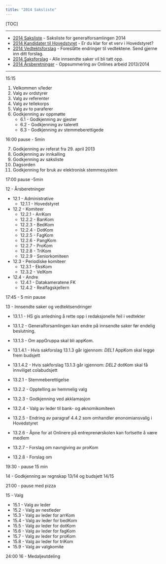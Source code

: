 ```yaml
---
title: "2014 Saksliste"
---
```


[TOC]

---
* [2014 Saksliste](https://wiki.online.ntnu.no/generalforsamlinger/2014/saksliste) - Saksliste for generalforsamlingen 2014
* [2014 Kandidater til Hovedstyret](https://wiki.online.ntnu.no/generalforsamlinger/2014/valg) - Er du klar for et verv i Hovedstyret?
* [2014 Vedtektsforslag](https://wiki.online.ntnu.no/generalforsamlinger/2014/vedtekstforslag) - Foreslåtte endringer til vedtektene. Send gjerne inn ditt forslag.
* [2014 Saksforslag](https://wiki.online.ntnu.no/generalforsamlinger/2014/saksforslag) - Alle innsendte saker vil bli tatt opp.
* [2014 Årsberetninger](https://wiki.online.ntnu.no/generalforsamlinger/2014/aarsberetninger) - Oppsummering av Onlines arbeid 2013/2014

---


15:15

1. Velkommen v/leder
2. Valg av ordstyrer
3. Valg av referenter
4. Valg av tellekorps
5. Valg av to paraferer
6. Godkjenning av oppmøtte
    * 6.1 - Godkjenning av gjester
    * 6.2 - Godkjenning av talerett
    * 6.3 - Godkjenning av stemmeberettigede

16:00 pause - 5min

7. Godkjenning av referat fra 29. april 2013
8. Godkjenning av innkalling
9. Godkjenning av saksliste
10. Dagsorden
11. Godkjenning for bruk av elektronisk stemmesystem

17:00 pause -5min

12 - Årsberetninger

* 12.1 - Administrative
    * 12.1.1 - Hovedstyret
* 12.2 - Komiteer
    * 12.2.1 - ArrKom
    * 12.2.2 - BanKom
    * 12.2.3 - BedKom
    * 12.2.4 - DotKom
    * 12.2.5 - FagKom
    * 12.2.6 - PangKom
    * 12.2.7 - ProKom
    * 12.2.8 - TriKom
    * 12.2.9 - Seniorkomiteen
* 12.3 - Periodiske komiteer
    * 12.3.1 - EksKom
    * 12.3.2 - VelKom
* 12.4 - Andre
    * 12.4.1 - Datakameratene FK
    * 12.4.2 - Realfagskjellern

17:45 - 5 min pause

13 - Innsendte saker og vedtektsendringer

* 13.1.1 - HS gis anledning å rette opp i redaksjonelle feil i vedtekter
* 13.1.2 - Generalforsamlingen kan endre på innsendte saker før endelig beslutning.
* 13.1.3 - Om appGruppa skal bli appKom.
* 13.1.4.1 - Hvis sakforslag 13.1.3 går igjennom: *DEL1* AppKom skal legge frem budsjett
* 13.1.4.2 - Hvis sakforslag 13.1.3 går igjennom: *DEL2* dotKom skal få innviliget colabudsjett

* 13.2.1 - Stemmeberettigelse
* 13.2.2 - Opptelling av hemmelig valg
* 13.2.3 - Godkjenning ved akklamasjon
* 13.2.4 - Valg av leder til bank- og øknomikomiteen
* 13.2.5 - Endring av paragraf 4.4.2 som omhandler ønonomiansvalig i Hovedstyret
* 13.2.6 - Åpne for at Onlinere på entreprenørskolen kan fortsette å være medlem
* 13.2.7 - Forslag om navngiving av proKom
* 13.2.8 - Forslag om

19:30 - pause 15 min

14 - Godkjenning av regnskap 13/14 og budsjett 14/15

21:00 - pause med pizza

15 - Valg

* 15.1 - Valg av leder
* 15.2 - Valg av nestleder
* 15.3 - Valg av leder for arrKom
* 15.4 - Valg av leder for bedKom
* 15.5 - Valg av leder for dotKom
* 15.6 - Valg av leder for fagKom
* 15.7 - Valg av leder for proKom
* 15.8 - Valg av leder for triKom
* 15.9 - Valg av valgkomite

24:00
16 - Medaljeutdeling